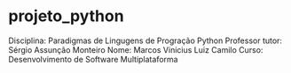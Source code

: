 # projeto_python
Disciplina: Paradigmas de Lingugens de Progração Python Professor tutor: Sérgio Assunção Monteiro Nome: Marcos Vinicius Luiz Camilo Curso: Desenvolvimento de Software Multiplataforma
